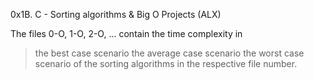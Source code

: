 0x1B. C - Sorting algorithms & Big O Projects (ALX)

The files 0-O, 1-O, 2-O, ... contain the time complexity in
> the best case scenario
> the average case scenario
> the worst case scenario
of the sorting algorithms in the respective file number.
